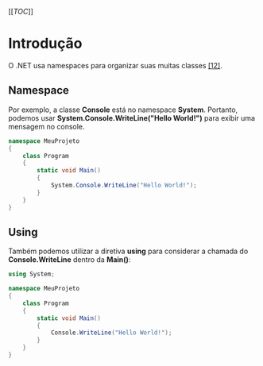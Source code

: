 [[_TOC_]]      

# Introdução

O .NET usa namespaces para organizar suas muitas classes [[12]](/Advanced-Business-Development-with-.NET/1º-Semestre/Aula-04-%2D-Csharp,-uso-avançado-de-Modificadores-de-Acesso,-Palavras%2DChave,-Construtores,-Interfaces-e-Namespaces/Referências).
## Namespace
Por exemplo, a classe **Console** está no namespace **System**. Portanto, podemos usar **System.Console.WriteLine("Hello World!")** para exibir uma mensagem no console.

```csharp
namespace MeuProjeto
{
    class Program
    {
        static void Main()
        {
            System.Console.WriteLine("Hello World!");
        }
    }
}
```

## Using
Também podemos utilizar a diretiva **using** para considerar a chamada do **Console.WriteLine** dentro da **Main()**:
```csharp
using System;

namespace MeuProjeto
{
    class Program
    {
        static void Main()
        {
            Console.WriteLine("Hello World!");
        }
    }
}
```